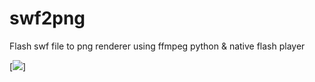 # swf2png
Flash swf file to png renderer using ffmpeg python &amp; native flash player

[![](https://j.gifs.com/q7KvDR.gif)]
